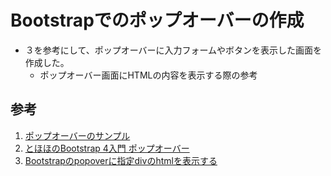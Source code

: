 # Bootstrapでのポップオーバーの作成

- ３を参考にして、ポップオーバーに入力フォームやボタンを表示した画面を作成した。
  - ポップオーバー画面にHTMLの内容を表示する際の参考


## 参考
1. [ポップオーバーのサンプル](https://v4.bootstrap-guide.com/javascript/popovers/options)
2. [とほほのBootstrap 4入門 ポップオーバー](https://www.tohoho-web.com/bootstrap/popovers.html)
3. [Bootstrapのpopoverに指定divのhtmlを表示する](https://qiita.com/t-hashimoto2192/items/f4cb453c16a6e6358ba7#:~:text=Bootstrapのpopoverで本文,することができます%E3%80%82)